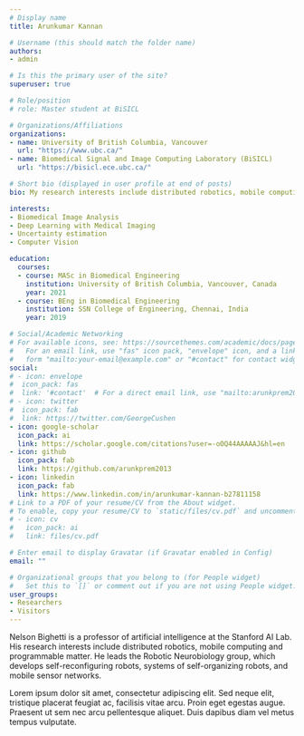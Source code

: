 ```yaml
---
# Display name
title: Arunkumar Kannan

# Username (this should match the folder name)
authors:
- admin

# Is this the primary user of the site?
superuser: true

# Role/position
# role: Master student at BiSICL

# Organizations/Affiliations
organizations:
- name: University of British Columbia, Vancouver
  url: "https://www.ubc.ca/"
- name: Biomedical Signal and Image Computing Laboratory (BiSICL)
  url: "https://bisicl.ece.ubc.ca/"

# Short bio (displayed in user profile at end of posts)
bio: My research interests include distributed robotics, mobile computing and programmable matter.

interests:
- Biomedical Image Analysis
- Deep Learning with Medical Imaging
- Uncertainty estimation
- Computer Vision

education:
  courses:
  - course: MASc in Biomedical Engineering
    institution: University of British Columbia, Vancouver, Canada
    year: 2021
  - course: BEng in Biomedical Engineering
    institution: SSN College of Engineering, Chennai, India
    year: 2019

# Social/Academic Networking
# For available icons, see: https://sourcethemes.com/academic/docs/page-builder/#icons
#   For an email link, use "fas" icon pack, "envelope" icon, and a link in the
#   form "mailto:your-email@example.com" or "#contact" for contact widget.
social:
# - icon: envelope
#  icon_pack: fas
#  link: '#contact'  # For a direct email link, use "mailto:arunkprem2013@gmail.com".
# - icon: twitter
#  icon_pack: fab
#  link: https://twitter.com/GeorgeCushen
- icon: google-scholar
  icon_pack: ai
  link: https://scholar.google.com/citations?user=-oOQ44AAAAAJ&hl=en
- icon: github
  icon_pack: fab
  link: https://github.com/arunkprem2013
- icon: linkedin
  icon_pack: fab
  link: https://www.linkedin.com/in/arunkumar-kannan-b27811158
# Link to a PDF of your resume/CV from the About widget.
# To enable, copy your resume/CV to `static/files/cv.pdf` and uncomment the lines below.
# - icon: cv
#   icon_pack: ai
#   link: files/cv.pdf

# Enter email to display Gravatar (if Gravatar enabled in Config)
email: ""

# Organizational groups that you belong to (for People widget)
#   Set this to `[]` or comment out if you are not using People widget.
user_groups:
- Researchers
- Visitors
---
```


Nelson Bighetti is a professor of artificial intelligence at the Stanford AI Lab. His research interests include distributed robotics, mobile computing and programmable matter. He leads the Robotic Neurobiology group, which develops self-reconfiguring robots, systems of self-organizing robots, and mobile sensor networks.

Lorem ipsum dolor sit amet, consectetur adipiscing elit. Sed neque elit, tristique placerat feugiat ac, facilisis vitae arcu. Proin eget egestas augue. Praesent ut sem nec arcu pellentesque aliquet. Duis dapibus diam vel metus tempus vulputate.
